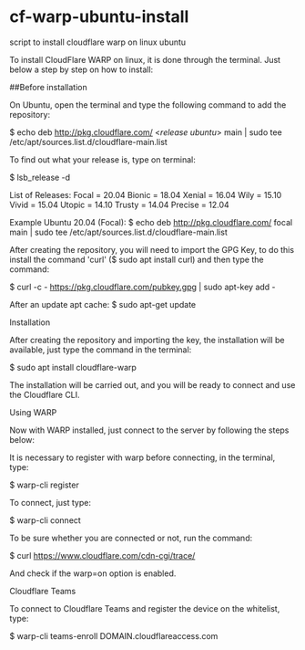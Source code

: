# cf-warp-ubuntu-install
script to install cloudflare warp on linux ubuntu

To install CloudFlare WARP on linux, it is done through the terminal. Just below a step by step on how to install:


  ##Before installation

On Ubuntu, open the terminal and type the following command to add the repository:

  $ echo deb http://pkg.cloudflare.com/ <*release ubuntu*> main | sudo tee /etc/apt/sources.list.d/cloudflare-main.list

 To find out what your release is, type on terminal:
  
  $ lsb_release -d
  
List of Releases:
    Focal = 20.04
    Bionic = 18.04
    Xenial = 16.04
    Wily = 15.10
    Vivid = 15.04
    Utopic = 14.10
    Trusty = 14.04
    Precise = 12.04

Example Ubuntu 20.04 (Focal): 
  $ echo deb http://pkg.cloudflare.com/ focal main | sudo tee /etc/apt/sources.list.d/cloudflare-main.list

After creating the repository, you will need to import the GPG Key, to do this install the command 'curl' ($ sudo apt install curl) and then type the command:

  $ curl -c - https://pkg.cloudflare.com/pubkey.gpg | sudo apt-key add - 

After an update apt cache:
  $ sudo apt-get update
  
  
  
  Installation

After creating the repository and importing the key, the installation will be available, just type the command in the terminal:

  $ sudo apt install cloudflare-warp

The installation will be carried out, and you will be ready to connect and use the Cloudflare CLI.

  
  
  Using WARP

Now with WARP installed, just connect to the server by following the steps below:

It is necessary to register with warp before connecting, in the terminal, type:

  $ warp-cli register

To connect, just type:

  $ warp-cli connect

To be sure whether you are connected or not, run the command:

  $ curl https://www.cloudflare.com/cdn-cgi/trace/

And check if the warp=on option is enabled.

  
  
  Cloudflare Teams

To connect to Cloudflare Teams and register the device on the whitelist, type:

$ warp-cli teams-enroll DOMAIN.cloudflareaccess.com
